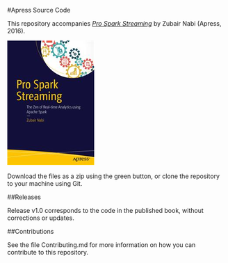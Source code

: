 #Apress Source Code

This repository accompanies [*Pro Spark Streaming*](http://www.apress.com/9781484214800) by Zubair Nabi (Apress, 2016).

![Cover image](9781484214800.jpg)

Download the files as a zip using the green button, or clone the repository to your machine using Git.

##Releases

Release v1.0 corresponds to the code in the published book, without corrections or updates.

##Contributions

See the file Contributing.md for more information on how you can contribute to this repository.
